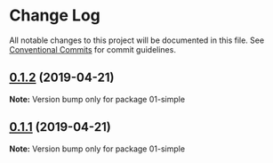 # Change Log

All notable changes to this project will be documented in this file.
See [Conventional Commits](https://conventionalcommits.org) for commit guidelines.

## [0.1.2](https://github.com/xiel/location-state/compare/v0.1.1...v0.1.2) (2019-04-21)

**Note:** Version bump only for package 01-simple





## [0.1.1](https://github.com/xiel/location-state/compare/v0.0.1-alpha.2...v0.1.1) (2019-04-21)

**Note:** Version bump only for package 01-simple
